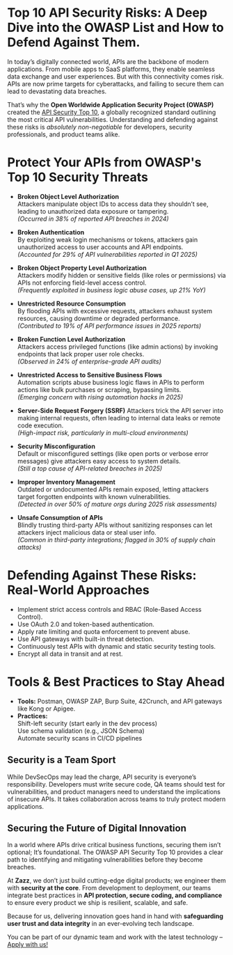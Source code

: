 # **Top 10 API Security Risks: A Deep Dive into the OWASP List and How to Defend Against Them.**

In today’s digitally connected world, APIs are the backbone of modern applications. From mobile apps to SaaS platforms, they enable seamless data exchange and user experiences. But with this connectivity comes risk. APIs are now prime targets for cyberattacks, and failing to secure them can lead to devastating data breaches. 

That’s why the **Open Worldwide Application Security Project (OWASP)** created the 
[API Security Top 10](https://owasp.org/API-Security/editions/2023/en/0x11-t10/), a globally recognized standard outlining the most critical API vulnerabilities. Understanding and defending against these risks is *absolutely non-negotiable* for developers, security professionals, and product teams alike.  
 

# **Protect Your APIs from OWASP's Top 10 Security Threats**

* **Broken Object Level Authorization**  
Attackers manipulate object IDs to access data they shouldn’t see, leading to unauthorized data exposure or tampering.  
*(Occurred in 38% of reported API breaches in 2024)*

* **Broken Authentication**  
By exploiting weak login mechanisms or tokens, attackers gain unauthorized access to user accounts and API endpoints.  
*(Accounted for 29% of API vulnerabilities reported in Q1 2025)*

* **Broken Object Property Level Authorization**  
Attackers modify hidden or sensitive fields (like roles or permissions) via APIs not enforcing field-level access control.  
*(Frequently exploited in business logic abuse cases, up 21% YoY)*

* **Unrestricted Resource Consumption**  
By flooding APIs with excessive requests, attackers exhaust system resources, causing downtime or degraded performance.  
*(Contributed to 19% of API performance issues in 2025 reports)*

* **Broken Function Level Authorization**  
Attackers access privileged functions (like admin actions) by invoking endpoints that lack proper user role checks.  
*(Observed in 24% of enterprise-grade API audits)*

* **Unrestricted Access to Sensitive Business Flows**  
Automation scripts abuse business logic flaws in APIs to perform actions like bulk purchases or scraping, bypassing limits.  
*(Emerging concern with rising automation hacks in 2025)*

* **Server-Side Request Forgery (SSRF)**
Attackers trick the API server into making internal requests, often leading to internal data leaks or remote code execution.  
*(High-impact risk, particularly in multi-cloud environments)*

* **Security Misconfiguration**  
Default or misconfigured settings (like open ports or verbose error messages) give attackers easy access to system details.  
*(Still a top cause of API-related breaches in 2025)*

* **Improper Inventory Management**  
Outdated or undocumented APIs remain exposed, letting attackers target forgotten endpoints with known vulnerabilities.  
*(Detected in over 50% of mature orgs during 2025 risk assessments)*

* **Unsafe Consumption of APIs**  
Blindly trusting third-party APIs without sanitizing responses can let attackers inject malicious data or steal user info.  
*(Common in third-party integrations; flagged in 30% of supply chain attacks)*


# **Defending Against These Risks: Real-World Approaches**

* Implement strict access controls and RBAC (Role-Based Access Control).  
* Use OAuth 2.0 and token-based authentication.  
* Apply rate limiting and quota enforcement to prevent abuse.  
* Use API gateways with built-in threat detection.  
* Continuously test APIs with dynamic and static security testing tools.  
* Encrypt all data in transit and at rest.  

# **Tools & Best Practices to Stay Ahead**

* **Tools:** Postman, OWASP ZAP, Burp Suite, 42Crunch, and API gateways like Kong or Apigee.
* **Practices:**  
Shift-left security (start early in the dev process)  
Use schema validation (e.g., JSON Schema)  
Automate security scans in CI/CD pipelines  


## **Security is a Team Sport**

While DevSecOps may lead the charge, API security is everyone’s responsibility. Developers must write secure code, QA teams should test for vulnerabilities, and product managers need to understand the implications of insecure APIs. It takes collaboration across teams to truly protect modern applications.  

## **Securing the Future of Digital Innovation**

In a world where APIs drive critical business functions, securing them isn’t optional; It’s foundational. The OWASP API Security Top 10 provides a clear path to identifying and mitigating vulnerabilities before they become breaches.

At **Zazz**, we don’t just build cutting-edge digital products; we engineer them with **security at the core**. From development to deployment, our teams integrate best practices in **API protection, secure coding, and compliance** to ensure every product we ship is resilient, scalable, and safe. 

Because for us, delivering innovation goes hand in hand with **safeguarding user trust and data integrity** in an ever-evolving tech landscape.  

You can be part of our dynamic team and work with the latest technology – [Apply with us!](https://www.zazz.io/talent.html?utm_source=github&utm_medium=social&utm_campaign=Talent) 
